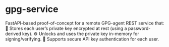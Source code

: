 # gpg-service
FastAPI-based proof-of-concept for a remote GPG-agent REST service that:  🔐 Stores each user’s private key encrypted at rest (using a password-derived key).  ⚙️ Unlocks and uses the private key in-memory for signing/verifying.  🚀 Supports secure API key authentication for each user.
